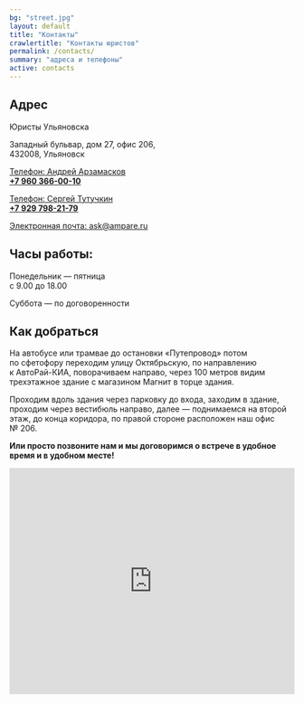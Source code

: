 ```yaml
---
bg: "street.jpg"
layout: default
title: "Контакты"
crawlertitle: "Контакты юристов"
permalink: /contacts/
summary: "адреса и телефоны"
active: contacts
---
```

<section class="contacts-page">
<div class="contact-container" itemscope itemtype="http://schema.org/LocalBusiness">
  <div class="contact-left">
    <h2>Адрес</h2>
    <div>
      <span itemprop="name" class="visually-hidden">Юристы Ульяновска</span>
      <p itemprop="address" itemscope itemtype="http://schema.org/PostalAddress">
        <span itemprop="streetAddress">Западный бульвар, дом&nbsp;27, офис&nbsp;206,</span><br>
        <span itemprop="postalCode">432008</span>,
        <span itemprop="addressLocality">Ульяновск</span>
      </p>
      <p>
        <a class="phone" href="tel:+79603660010" title="Позвонить по номеру +7 960 366-00-10">
          <span class="visually-hidden">Телефон:</span>
          Андрей Арзамасков<br>
          <span itemprop="telephone"><strong>+7 960 366-00-10</strong></span>
        </a>
      </p>
      <p>
        <a class="phone" href="tel:+79297982179" title="Позвонить по номеру +7 929 798-21-79">
          <span class="visually-hidden">Телефон:</span>
          Сергей Тутучкин<br>
          <span itemprop="telephone"><strong>+7 929 798-21-79</strong></span>
        </a>
      </p>
      <p>
        <a class="link-left" href="mailto:ask@ampare.ru" title="Написать письмо">
          <span class="visually-hidden">Электронная почта: </span>
          <span itemprop="email">ask@ampare.ru</span>
        </a>
      </p>
    </div>
  </div>
  <div class="contact-right">
    <div>
      <h2>Часы работы:</h2>
      <data itemprop="openingHours" value="Mo-Fr 09:00−18:00">Понедельник&nbsp;&mdash; пятница<br>с&nbsp;9.00 до&nbsp;18.00</data>
      <p>
        <data itemprop="openingHours" value="Sa 09:00−13:00">Суббота&nbsp;&mdash; по договоренности</data>
      </p>
    </div>
  </div>
</div>
</section>

<section class="contacts-page">
  <h2>Как добраться</h2>
  <p>
    На&nbsp;автобусе или трамвае до&nbsp;остановки &laquo;Путепровод&raquo; потом по&nbsp;сфетофору переходим улицу Октябрьскую, по&nbsp;направлению к&nbsp;АвтоРай-КИА, поворачиваем направо, через 100 метров видим трехэтажное здание с&nbsp;магазином Магнит в&nbsp;торце здания.
  </p>
  <p>
    Проходим вдоль здания через парковку до&nbsp;входа, заходим в&nbsp;здание, проходим через вестибюль направо, далее&nbsp;&mdash; поднимаемся на&nbsp;второй этаж, до&nbsp;конца коридора, по&nbsp;правой стороне расположен наш офис &#8470;&nbsp;206.
  </p>

  <p>
    <strong>Или просто позвоните нам и&nbsp;мы&nbsp;договоримся о встрече в удобное время и в удобном месте!</strong>
  </p>
</section>

<article>
  <p class="map">
<!--     <script type="text/javascript" charset="utf-8" async src="https://api-maps.yandex.ru/services/constructor/1.0/js/?um=constructor%3A3b371ff498d7fd2bb289b151eaa48cd885db26d2e9a753e32dbe4e722a7a63ba&amp;width=100%25&amp;height=400&amp;lang=ru_RU&amp;scroll=true"></script> -->
    <iframe src="https://yandex.ru/map-widget/v1/?z=12&ol=biz&oid=102425797815" width="100%" height="400" frameborder="0"></iframe>
  </p>
</article>
